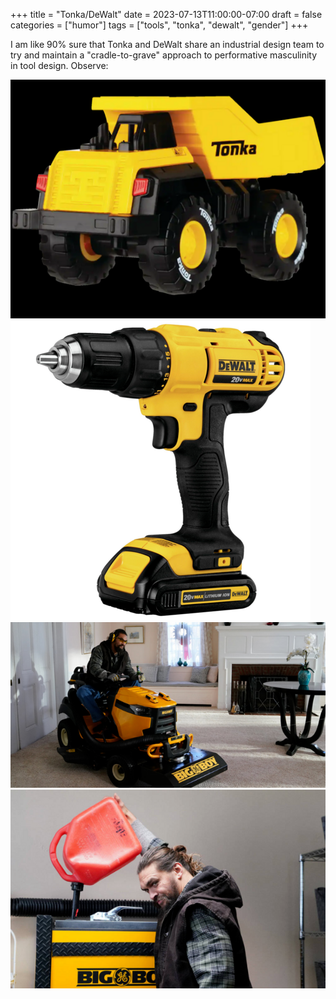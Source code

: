 +++
title = "Tonka/DeWalt"
date = 2023-07-13T11:00:00-07:00
draft = false
categories = ["humor"]
tags = ["tools", "tonka", "dewalt", "gender"]
+++

I am like 90% sure that Tonka and DeWalt share an industrial design team to try and maintain a "cradle-to-grave" approach to performative masculinity in tool design. Observe:

![](./twuk.png)
![](./dwil.png)
![](./big_boy.png)
![](./big_boy_2.png)
